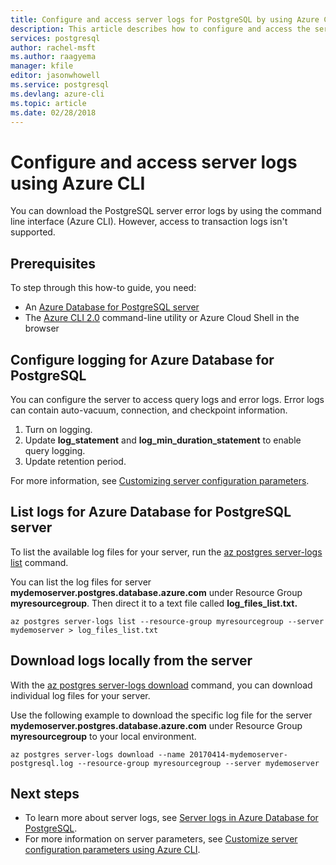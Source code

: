 ```yaml
---
title: Configure and access server logs for PostgreSQL by using Azure CLI
description: This article describes how to configure and access the server logs in Azure Database for PostgreSQL using Azure CLI command line.
services: postgresql
author: rachel-msft
ms.author: raagyema
manager: kfile
editor: jasonwhowell
ms.service: postgresql
ms.devlang: azure-cli
ms.topic: article
ms.date: 02/28/2018
---
```

# Configure and access server logs using Azure CLI
You can download the PostgreSQL server error logs by using the command line interface (Azure CLI). However, access to transaction logs isn't supported. 

## Prerequisites
To step through this how-to guide, you need:
- An [Azure Database for PostgreSQL server](quickstart-create-server-database-azure-cli.md)
- The [Azure CLI 2.0](/cli/azure/install-azure-cli) command-line utility or Azure Cloud Shell in the browser

## Configure logging for Azure Database for PostgreSQL
You can configure the server to access query logs and error logs. Error logs can contain auto-vacuum, connection, and checkpoint information.
1. Turn on logging.
2. Update **log\_statement** and **log\_min\_duration\_statement** to enable query logging.
3. Update retention period.

For more information, see [Customizing server configuration parameters](howto-configure-server-parameters-using-cli.md).

## List logs for Azure Database for PostgreSQL server
To list the available log files for your server, run the [az postgres server-logs list](/cli/azure/postgres/server-logs#az_postgres_server_logs_list) command.

You can list the log files for server **mydemoserver.postgres.database.azure.com** under Resource Group **myresourcegroup**. Then direct it to a text file called **log\_files\_list.txt.**
```azurecli-interactive
az postgres server-logs list --resource-group myresourcegroup --server mydemoserver > log_files_list.txt
```
## Download logs locally from the server
With the [az postgres server-logs download](/cli/azure/postgres/server-logs#az_postgres_server_logs_download) command, you can download individual log files for your server. 

Use the following example to download the specific log file for the server **mydemoserver.postgres.database.azure.com** under Resource Group **myresourcegroup** to your local environment.
```azurecli-interactive
az postgres server-logs download --name 20170414-mydemoserver-postgresql.log --resource-group myresourcegroup --server mydemoserver
```
## Next steps
- To learn more about server logs, see [Server logs in Azure Database for PostgreSQL](concepts-server-logs.md).
- For more information on server parameters, see [Customize server configuration parameters using Azure CLI](howto-configure-server-parameters-using-cli.md).
